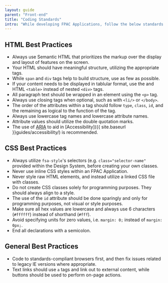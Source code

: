 ```yaml
---
layout: guide
parent: "Front-end"
title: "Coding Standards"
intro: "While developing FPAC Applications, follow the below standards for best practice Front-end Development."
---
```


## HTML Best Practices

* Always use Semantic HTML that prioritizes the markup over the display and layout of features on the screen.
* Your HTML should have meaningful structure, utilizing the appropriate tags.
* While `span` and `div` tags help to build structure, use as few as possible.
* If your content needs to be displayed in tablular format, use the and HTML `<table>` instead of nested `<div>` tags.
* All paragraph text should be wrapped in an element using the `<p>` tag.
* Always use closing tags when optional, such as with `<li/>` or `</body>`.
* The order of the attributes within a tag should follow `type`, `class`, `id`, and the remaining as logical to the function of the tag.
* Always use lowercase tag names and lowercase attribute names.
* Attribute values should utilize the double quotation marks.
* The use of [ARIA](https://www.w3.org/TR/2017/WD-using-aria-20171123/) to aid in [Accessibility]({{ site.baseurl }}guides/accessibility/) is recommended.

## CSS Best Practices

* Always utilize `fsa-style`'s selectors (e.g. `class="selector-name"` provided within the Design System, before creating your own classes.
* Never use inline CSS styles within an FPAC Application.
* Never style raw HTML elements, and instead utilize a linked CSS file with classes.
* Do not create CSS classes solely for programming purposes. They should always align to a style.
* The use of the `id` attribute should be done sparingly and only for programming purposes, not visual or style purposes.
* Make sure all hex values are lowercase and always use 6 characters (`#ffffff`) instead of shorthand (`#fff`).
* Avoid specifying units for zero values, i.e. `margin: 0;` instead of `margin: 0px;`.
* End all declarations with a semicolon.

## General Best Practices

* Code to standards-compliant browsers first, and then fix issues related to legacy IE versions where appropriate.
* Text links should use `a` tags and link out to external content, while buttons should be used to perform on-page actions.
